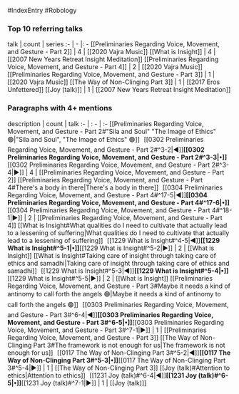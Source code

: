 #IndexEntry #Robology

### Top 10 referring talks
talk | count | series
:- | - |: -
[[Preliminaries Regarding Voice, Movement, and Gesture - Part 2]] | 4 | [[2020 Vajra Music]]
[[What is Insight]] | 4 | [[2007 New Years Retreat Insight Meditation]]
[[Preliminaries Regarding Voice, Movement, and Gesture - Part 4]] | 2 | [[2020 Vajra Music]]
[[Preliminaries Regarding Voice, Movement, and Gesture - Part 3]] | 1 | [[2020 Vajra Music]]
[[The Way of Non-Clinging Part 3]] | 1 | [[2017 Eros Unfettered]]
[[Joy (talk)]] | 1 | [[2007 New Years Retreat Insight Meditation]]

### Paragraphs with 4+ mentions
description | count | talk
:- | : - | :-
[[Preliminaries Regarding Voice, Movement, and Gesture - Part 2#"Sila and Soul" "The Image of Ethics" 🟢\|"Sila and Soul", "The Image of Ethics" 🟢]] &nbsp;&nbsp;[[0302 Preliminaries Regarding Voice, Movement, and Gesture - Part 2#^3-2\|◀]]**[[0302 Preliminaries Regarding Voice, Movement, and Gesture - Part 2#^3-3\|•]]**[[0302 Preliminaries Regarding Voice, Movement, and Gesture - Part 2#^3-4\|▶]] | 4 | [[Preliminaries Regarding Voice, Movement, and Gesture - Part 2]]
[[Preliminaries Regarding Voice, Movement, and Gesture - Part 4#There's a body in there\|There's a body in there]] &nbsp;&nbsp;[[0304 Preliminaries Regarding Voice, Movement, and Gesture - Part 4#^17-5\|◀]]**[[0304 Preliminaries Regarding Voice, Movement, and Gesture - Part 4#^17-6\|•]]**[[0304 Preliminaries Regarding Voice, Movement, and Gesture - Part 4#^18-1\|▶]] | 2 | [[Preliminaries Regarding Voice, Movement, and Gesture - Part 4]]
[[What is Insight#What qualities do I need to cultivate that actually lead to a lessening of suffering\|What qualities do I need to cultivate that actually lead to a lessening of suffering]] &nbsp;&nbsp;[[1229 What is Insight#^4-5\|◀]]**[[1229 What is Insight#^5-1\|•]]**[[1229 What is Insight#^5-2\|▶]] | 2 | [[What is Insight]]
[[What is Insight#Taking care of insight through taking care of ethics and samadhi\|Taking care of insight through taking care of ethics and samadhi]] &nbsp;&nbsp;[[1229 What is Insight#^5-3\|◀]]**[[1229 What is Insight#^5-4\|•]]**[[1229 What is Insight#^5-5\|▶]] | 2 | [[What is Insight]]
[[Preliminaries Regarding Voice, Movement, and Gesture - Part 3#Maybe it needs a kind of antinomy to call forth the angels 🟢\|Maybe it needs a kind of antinomy to call forth the angels 🟢]] &nbsp;&nbsp;[[0303 Preliminaries Regarding Voice, Movement, and Gesture - Part 3#^6-4\|◀]]**[[0303 Preliminaries Regarding Voice, Movement, and Gesture - Part 3#^6-5\|•]]**[[0303 Preliminaries Regarding Voice, Movement, and Gesture - Part 3#^7-1\|▶]] | 1 | [[Preliminaries Regarding Voice, Movement, and Gesture - Part 3]]
[[The Way of Non-Clinging Part 3#The framework is not enough for us\|The framework is not enough for us]] &nbsp;&nbsp;[[0117 The Way of Non-Clinging Part 3#^5-2\|◀]]**[[0117 The Way of Non-Clinging Part 3#^5-3\|•]]**[[0117 The Way of Non-Clinging Part 3#^5-4\|▶]] | 1 | [[The Way of Non-Clinging Part 3]]
[[Joy (talk)#Attention to ethics\|Attention to ethics]] &nbsp;&nbsp;[[1231 Joy (talk)#^6-4\|◀]]**[[1231 Joy (talk)#^6-5\|•]]**[[1231 Joy (talk)#^7-1\|▶]] | 1 | [[Joy (talk)]]

